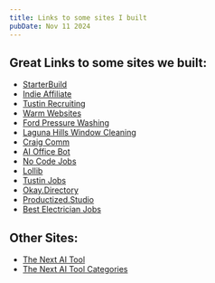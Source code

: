 ```yaml
---
title: Links to some sites I built
pubDate: Nov 11 2024
---
```



<section>
				<h2 class="section-title">Great Links to some sites we built:</h2>
				<div class="content">
					<ul class="list-disc pl-5">
						<li><a href="https://starterbuild.com/">StarterBuild</a></li>
      <li><a href="https://indieaffiliate.io/">Indie Affiliate</a></li>
      <li><a href="https://tustinrecruiting.com/">Tustin Recruiting</a></li>
      <li><a href="https://warmwebsites.com/">Warm Websites</a></li>
      <li><a href="https://FordPressureWashing.com/">Ford Pressure Washing</a></li>
      <li><a href="https://lagunahillswindowcleaning.com/">Laguna Hills Window Cleaning</a></li>
      <li><a href="https://craigcomm.com/">Craig Comm</a></li>
      <li><a href="https://aiofficebot.com/">AI Office Bot</a></li>
      <li><a href="https://nocodejobs.org/">No Code Jobs</a></li>
	  <li><a href="https://lollib.com/">Lollib</a></li>
	  <li><a href="https://tustinjobs.com/">Tustin Jobs</a></li>
	  <li> <a href="https://okay.directory/">Okay.Directory</a></li>
	  <li> <a href="https://productized.studio/">Productized.Studio</a></li>
	  <li> <a href="https://bestelectricianjobs.com/">Best Electrician Jobs</a></li>
    </ul>
				</div>
                <h2 class="section-title">Other Sites:</h2>
				<div class="content">
					<ul class="list-disc pl-5">
						<li><a href="https://thenextaitool.com/">The Next AI Tool</a></li>
                        <li><a href="https://thenextaitool.com/categories/">The Next AI Tool Categories</a></li>
			</section>